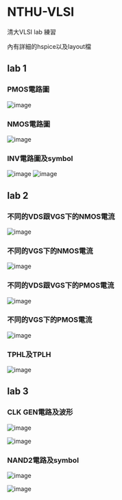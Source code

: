 # NTHU-VLSI
清大VLSI lab 練習

內有詳細的hspice以及layout檔

## lab 1

### PMOS電路圖
![image](https://github.com/108350035/NTHU-VLSI/blob/main/lab1/pmos_schematic.PNG)

### NMOS電路圖
![image](https://github.com/108350035/NTHU-VLSI/blob/main/lab1/nmos_schematic.PNG)

### INV電路圖及symbol
![image](https://github.com/108350035/NTHU-VLSI/blob/main/lab1/INV_schematic.PNG)
![image](https://github.com/108350035/NTHU-VLSI/blob/main/lab1/INV_symbol.PNG)

## lab 2

### 不同的VDS跟VGS下的NMOS電流
![image](https://github.com/108350035/NTHU-VLSI/blob/main/lab2/nmos_ids.PNG)

### 不同的VGS下的NMOS電流
![image](https://github.com/108350035/NTHU-VLSI/blob/main/lab2/nmos_switch.PNG)

### 不同的VDS跟VGS下的PMOS電流
![image](https://github.com/108350035/NTHU-VLSI/blob/main/lab2/pmos_ids.PNG)

### 不同的VGS下的PMOS電流
![image](https://github.com/108350035/NTHU-VLSI/blob/main/lab2/pmos_switch.PNG)

### TPHL及TPLH
![image](https://github.com/108350035/NTHU-VLSI/blob/main/lab2/tphl_tplh.PNG)

## lab 3

### CLK GEN電路及波形
![image](https://github.com/108350035/NTHU-VLSI/blob/main/lab3/clkgen_schematic.PNG)

![image](https://github.com/108350035/NTHU-VLSI/blob/main/lab3/clkgen_wv.PNG)

### NAND2電路及symbol
![image](https://github.com/108350035/NTHU-VLSI/blob/main/lab3/nand2_schematic.PNG)

![image](https://github.com/108350035/NTHU-VLSI/blob/main/lab3/nand2_symbol.PNG)


